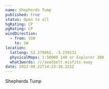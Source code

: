 ```yaml
---
name: Shepherds Tump
published: true
status: Open to all
hgRating: CP
pgRating: CP
windDirection:
  - from: SSW
    to: SW
location:
  latlong: 52.279062, -3.239131
  physicalMaps: 1:50000 148 or Explorer 200
  what3words: ///seatbelt.misfits.sway
date: 2022-08-21T14:23:16.231Z
---
```


Shepherds Tump
